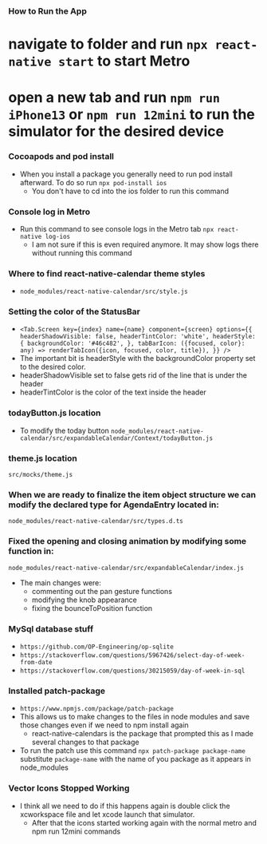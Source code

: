 ### How to Run the App

# navigate to folder and run `npx react-native start` to start Metro

# open a new tab and run `npm run iPhone13` or `npm run 12mini` to run the simulator for the desired device

### Cocoapods and pod install

- When you install a package you generally need to run pod install afterward. To do so run `npx pod-install ios`
  - You don't have to cd into the ios folder to run this command

### Console log in Metro

- Run this command to see console logs in the Metro tab `npx react-native log-ios`
  - I am not sure if this is even required anymore. It may show logs there without running this command

### Where to find react-native-calendar theme styles

- `node_modules/react-native-calendar/src/style.js`

### Setting the color of the StatusBar

- `<Tab.Screen
      key={index}
      name={name}
      component={screen}
      options={{
        headerShadowVisible: false,
        headerTintColor: 'white',
        headerStyle: {
          backgroundColor: '#46c482',
        },
        tabBarIcon: ({focused, color}: any) =>
          renderTabIcon({icon, focused, color, title}),
      }}
    />`
- The important bit is headerStyle with the backgroundColor property set to the desired color.
- headerShadowVisible set to false gets rid of the line that is under the header
- headerTintColor is the color of the text inside the header

### todayButton.js location
- To modify the today button
`node_modules/react-native-calendar/src/expandableCalendar/Context/todayButton.js`

### theme.js location
`src/mocks/theme.js`

### When we are ready to finalize the item object structure we can modify the declared type for AgendaEntry located in:
`node_modules/react-native-calendar/src/types.d.ts`

### Fixed the opening and closing animation by modifying some function in:
`node_modules/react-native-calendar/src/expandableCalendar/index.js`
- The main changes were: 
  - commenting out the pan gesture functions
  - modifying the knob appearance 
  - fixing the bounceToPosition function 

### MySql database stuff
  - `https://github.com/OP-Engineering/op-sqlite`
  - `https://stackoverflow.com/questions/5967426/select-day-of-week-from-date`
  - `https://stackoverflow.com/questions/30215059/day-of-week-in-sql`

### Installed patch-package
  - `https://www.npmjs.com/package/patch-package`
  - This allows us to make changes to the files in node modules and save those changes even if we need to npm install again
    - react-native-calendars is the package that prompted this as I made several changes to that package
  - To run the patch use this command `npx patch-package package-name` substitute `package-name` with the name of you package as it appears in node_modules

### Vector Icons Stopped Working
- I think all we need to do if this happens again is double click the xcworkspace file and let xcode launch that simulator. 
  - After that the icons started working again with the normal metro and npm run 12mini commands